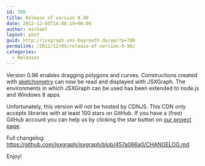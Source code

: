 ```yaml
---
id: 780
title: Release of version 0.96
date: 2012-12-05T14:08:19+00:00
author: michael
layout: post
guid: http://jsxgraph.uni-bayreuth.de/wp/?p=780
permalink: /2012/12/05/release-of-version-0-96/
categories:
  - Releases
---
```

Version 0.96 enables dragging polygons and curves. Constructions created with [sketchometry](http://www.sketchometry.com "sketchometry") can now be read and displayed with JSXGraph. The environments in which JSXGraph can be used has been extended to node.js and Windows 8 apps.

Unfortunately, this version will not be hosted by CDNJS. This CDN only accepts libraries with at least 100 stars on GitHub. If you have a (free) GitHub account you can help us by clicking the star button on [our project page](https://www.github.com/jsxgraph/jsxgraph "JSXGraph GitHub repository").

Full changelog: <a href="https://github.com/jsxgraph/jsxgraph/blob/457a066a0/CHANGELOG.md" target="_blank">https://github.com/jsxgraph/jsxgraph/blob/457a066a0/CHANGELOG.md</a>

Enjoy!
